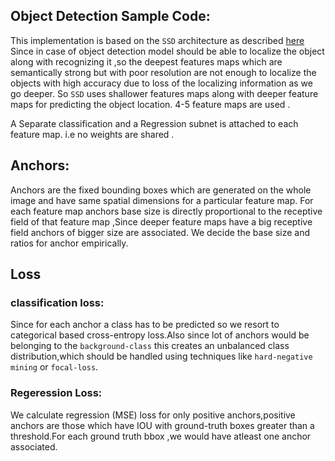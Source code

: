 ## Object Detection Sample Code:

This implementation is based on the ``SSD`` architecture as described [here](https://arxiv.org/abs/1512.02325)
Since in case of object detection model should be able to localize the object along with recognizing it ,so the deepest features maps which are semantically strong but with poor resolution are not enough to localize the objects with high accuracy due to loss of the localizing information as we go deeper.
So ``SSD`` uses shallower features maps along with deeper feature maps for predicting the object location.
4-5 feature maps are used .

A Separate classification and a Regression subnet is attached to each feature map. i.e no weights are shared .


## Anchors:
Anchors are the fixed bounding boxes which are generated on the whole image and have same spatial dimensions for a particular feature map.
For each feature map anchors base size is directly proportional to the receptive field of that feature map ,Since deeper feature maps have a big receptive field anchors of bigger size are associated. 
We decide the base size and ratios for anchor empirically.


## Loss
### classification loss:
Since for each anchor a class has to be predicted so we resort to categorical based cross-entropy loss.Also since lot of anchors would be belonging to the ``background-class`` this creates an unbalanced class distribution,which should be handled using techniques like ``hard-negative mining`` or ``focal-loss``.

### Regeression Loss:
We calculate regression (MSE) loss for only positive anchors,positive anchors are those which have IOU with ground-truth boxes greater than a threshold.For each ground truth bbox ,we would have atleast one anchor associated.
